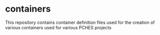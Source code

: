 # containers
This repository contains container definition files used for the creation of various containers used for various PCHES projects
